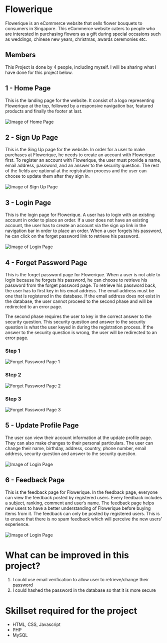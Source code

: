 # Flowerique
Flowerique is an eCommerce website that sells flower bouquets to consumers in Singapore. 
This eCommerce website caters to people who are interested in purchasing flowers as 
a gift during special occasions such as weddings, chinese new years, christmas, awards ceremonies etc. 

## Members
This Project is done by 4 people, including myself. I will be sharing what I have done for this project below.

## 1 - Home Page
This is the landing page for the website. It consist of a logo representing Flowerique at the top, 
followed by a responsive navigation bar, featured products and finally the footer at last.
<br />
<br />
![Image of Home Page](https://github.com/victorjongsoon/flowerique/blob/master/Images/Github/Homepage.PNG)

## 2 - Sign Up Page
This is the Sing Up page for the website. In order for a user to make purchases at Flowerique, he needs to create an account with Flowerique first. 
To register an account with Flowerique, the user must provide a name, email address, password, and an answer to the security question. The rest of the fields are optional at the registration process and the user can choose to update them after they sign in.
<br />
<br />
![Image of Sign Up Page](https://github.com/victorjongsoon/flowerique/blob/master/Images/Github/Signup.PNG)

## 3 - Login Page
This is the login page for Flowerique. A user has to login with an existing account in order to place an order. 
If a user does not have an existing account, the user has to create an account via the sign up link in the navigation bar 
in order to place an order. When a user forgets his password, he can click on the forget password link to retrieve his password. 
<br />
<br />
![Image of Login Page](https://github.com/victorjongsoon/flowerique/blob/master/Images/Github/Login.PNG)

## 4 - Forget Password Page
This is the forget password page for Flowerique. When a user is not able to login because he forgets his password, he can choose to retrieve his password from the forget password page. To retrieve his password back, the user has to first key in his email address. The email address must be one that is registered in the database. If the email address does not exist in the database, the user cannot proceed to the second phase and will be redirected to an error page.

The second phase requires the user to key in the correct answer to the security question. This security question and answer to the security question is what the user keyed in during the registration process. If the answer to the security question is wrong, the user will be redirected to an error page.


### Step 1

<img src="https://github.com/victorjongsoon/flowerique/blob/master/Images/Github/Forgetpassword1.PNG" alt="Forget Password Page 1">

### Step 2

<img src="https://github.com/victorjongsoon/flowerique/blob/master/Images/Github/Forgetpassword2.PNG" alt="Forget Password Page 2">

### Step 3

<img src="https://github.com/victorjongsoon/flowerique/blob/master/Images/Github/Forgetpassword3.PNG" alt="Forget Password Page 3">

## 5 - Update Profile Page
The user can view their account information at the update profile page. They can also make changes to their personal particulars. 
The user can change their name, birthday, address, country, phone number, email address, security question and answer to the security question. 
<br />
<br />
![Image of Login Page](https://github.com/victorjongsoon/flowerique/blob/master/Images/Github/UpdateProfile.PNG)

## 6 - Feedback Page
This is the feedback page for Flowerique. In the feedback page, everyone can view the feedback posted by registered users. Every feedback includes a subject, ranking, 
comment and user’s name. The feedback page helps new users to have a better understanding of Flowerique before buying 
items from it. The feedback can only be posted by registered users. This is to ensure that there is no spam feedback which will perceive the new users’ experience. 
<br />
<br />
![Image of Login Page](https://github.com/victorjongsoon/flowerique/blob/master/Images/Github/Feedback.PNG)

# What can be improved in this project?
1. I could use email verification to allow user to retrieve/change their password
2. I could hashed the password in the database so that it is more secure

# Skillset required for  the project
* HTML, CSS, Javascript
* PHP
* MySQL
